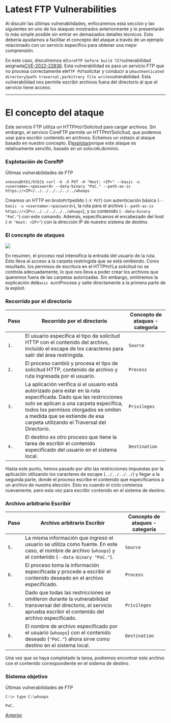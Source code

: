 # Latest FTP Vulnerabilities

Al discutir las últimas vulnerabilidades, enfocaremos esta sección y las siguientes en uno de los ataques mostrados anteriormente y lo presentarán lo más simple posible sin entrar en demasiados detalles técnicos. Esto debería ayudarnos a facilitar el concepto del ataque a través de un ejemplo relacionado con un servicio específico para obtener una mejor comprensión.

En este caso, discutiremos el`CoreFTP before build 727`vulnerabilidad asignada[CVE-2022-22836](https://nvd.nist.gov/vuln/detail/CVE-2022-22836). Esta vulnerabilidad es para un servicio FTP que no procesa correctamente el`HTTP PUT`solicitar y conducir a un`authenticated directory`/`path traversal,`y`arbitrary file write`vulnerabilidad. Esta vulnerabilidad nos permite escribir archivos fuera del directorio al que el servicio tiene acceso.

---

# **El concepto del ataque**

Este servicio FTP utiliza un HTTP`POST`Solicitud para cargar archivos. Sin embargo, el servicio CoreFTP permite un HTTP`PUT`Solicitud, que podemos usar para escribir contenido en archivos. Echemos un vistazo al ataque basado en nuestro concepto. El[explotar](https://www.exploit-db.com/exploits/50652)porque este ataque es relativamente sencillo, basado en un solo`cURL`dominio.

### **Explotación de CoreftP**

Últimas vulnerabilidades de FTP

```
xnoxos@htb[/htb]$ curl -k -X PUT -H "Host: <IP>" --basic -u <username>:<password> --data-binary "PoC." --path-as-is https://<IP>/../../../../../../whoops

```

Creamos un HTTP en bruto`PUT`pedido (`-X PUT`) con autenticación básica (`--basic -u <username>:<password>`), la ruta para el archivo (`--path-as-is https://<IP>/../../../../../whoops`), y su contenido (`--data-binary "PoC."`) con este comando. Además, especificamos el encabezado del host (`-H "Host: <IP>"`) con la dirección IP de nuestro sistema de destino.

### **El concepto de ataques**

![](https://academy.hackthebox.com/storage/modules/116/attack_concept2.png)

En resumen, el proceso real intensifica la entrada del usuario de la ruta. Esto lleva al acceso a la carpeta restringida que se está omitiendo. Como resultado, los permisos de escritura en el HTTP`PUT`La solicitud no se controla adecuadamente, lo que nos lleva a poder crear los archivos que queremos fuera de las carpetas autorizadas. Sin embargo, omitiremos la explicación del`Basic Auth`Procese y salte directamente a la primera parte de la exploit.

### **Recorrido por el directorio**

| **Paso** | **Recorrido por el directorio** | **Concepto de ataques - categoría** |
| --- | --- | --- |
| `1.` | El usuario especifica el tipo de solicitud HTTP con el contenido del archivo, incluido el escape de los caracteres para salir del área restringida. | `Source` |
| `2.` | El proceso cambió y procesa el tipo de solicitud HTTP, contenido de archivo y ruta ingresada por el usuario. | `Process` |
| `3.` | La aplicación verifica si el usuario está autorizado para estar en la ruta especificada. Dado que las restricciones solo se aplican a una carpeta específica, todos los permisos otorgados se omiten a medida que se extiende de esa carpeta utilizando el Traversal del Directorio. | `Privileges` |
| `4.` | El destino es otro proceso que tiene la tarea de escribir el contenido especificado del usuario en el sistema local. | `Destination` |

Hasta este punto, hemos pasado por alto las restricciones impuestas por la aplicación utilizando los caracteres de escape (`../../../../`) y llegar a la segunda parte, donde el proceso escribe el contenido que especificamos a un archivo de nuestra elección. Esto es cuando el ciclo comienza nuevamente, pero esta vez para escribir contenido en el sistema de destino.

### **Archivo arbitrario Escribir**

| **Paso** | **Archivo arbitrario Escribir** | **Concepto de ataques - categoría** |
| --- | --- | --- |
| `5.` | La misma información que ingresó el usuario se utiliza como fuente. En este caso, el nombre de archivo (`whoops`) y el contenido (`--data-binary "PoC."`). | `Source` |
| `6.` | El proceso toma la información especificada y procede a escribir el contenido deseado en el archivo especificado. | `Process` |
| `7.` | Dado que todas las restricciones se omitieron durante la vulnerabilidad transversal del directorio, el servicio aprueba escribir el contenido del archivo especificado. | `Privileges` |
| `8.` | El nombre de archivo especificado por el usuario (`whoops`) con el contenido deseado (`"PoC."`) ahora sirve como destino en el sistema local. | `Destination` |

Una vez que se haya completado la tarea, podremos encontrar este archivo con el contenido correspondiente en el sistema de destino.

### **Sistema objetivo**

Últimas vulnerabilidades de FTP

```
C:\> type C:\whoops

PoC.

```

[Anterior](https://academy.hackthebox.com/module/116/section/1165)